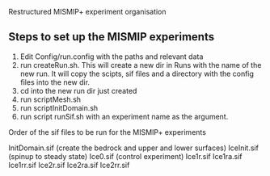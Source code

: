 Restructured MISMIP+ experiment organisation


Steps to set up the MISMIP experiments
--------------------------------------

1. Edit Config/run.config with the paths and relevant data
2. run createRun.sh. This will create a new dir in Runs with the name of the new run. It will copy the scipts, sif files and a directory with the config files into the new dir.
3. cd into the new run dir just created
4. run scriptMesh.sh
5. run scriptInitDomain.sh
6. run script runSif.sh with an experiment name as the argument.
 
Order of the sif files to be run for the MISMIP+ experiments

InitDomain.sif (create the bedrock and upper and lower surfaces)
IceInit.sif (spinup to steady state)
Ice0.sif (control experiment)
Ice1r.sif 
Ice1ra.sif
Ice1rr.sif
Ice2r.sif
Ice2ra.sif
Ice2rr.sif




